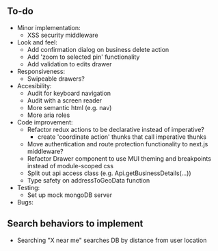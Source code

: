 ## To-do

- Minor implementation:
  - XSS security middleware
- Look and feel:
  - Add confirmation dialog on business delete action
  - Add 'zoom to selected pin' functionality
  - Add validation to edits drawer
- Responsiveness:
  - Swipeable drawers?
- Accesibility:
  - Audit for keyboard navigation
  - Audit with a screen reader
  - More semantic html (e.g. nav)
  - More aria roles
- Code improvement:
  - Refactor redux actions to be declarative instead of imperative?
    - create 'coordinate action' thunks that call imperative thunks
  - Move authentication and route protection functionality to next.js middleware?
  - Refactor Drawer component to use MUI theming and breakpoints instead of module-scoped css
  - Split out api access class (e.g. Api.getBusinessDetails(...))
  - Type safety on addressToGeoData function
- Testing:
  - Set up mock mongoDB server
- Bugs:

## Search behaviors to implement

- Searching "X near me" searches DB by distance from user location
